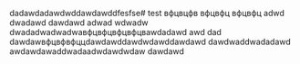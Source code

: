 dadawdadawdwddawdawddfesfse# test
вфцвцфв
вфцвфц
вфцвфц
adwd
dwadawd
dawdawd
adwad
wdwadw
dwadadwadwadwaвфцвфцвфцвфцвawdadawd
awd
dad
dawdawвфцвфвфццdawdawddawdwdawddawdawd
dawdwaddwadadawd
awdawdawaddwadaadwdawdwdaw
dawdawd
